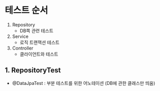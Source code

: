 # 테스트 순서
1. Repository
    - DB쪽 관련 테스트
2. Service
    - 로직 트랜잭션 테스트
3. Controller
    - 클라이언트와 테스트

## 1. RepositoryTest
- @DataJpaTest : 부분 테스트를 위한 어노테이션 (DB에 관한 클래스만 띄움)
